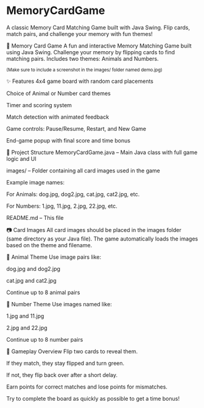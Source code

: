 # MemoryCardGame
A classic Memory Card Matching Game built with Java Swing. Flip cards, match pairs, and challenge your memory with fun themes!

🧠 Memory Card Game
A fun and interactive Memory Matching Game built using Java Swing. Challenge your memory by flipping cards to find matching pairs. Includes two themes: Animals and Numbers.


<sub>(Make sure to include a screenshot in the images/ folder named demo.jpg)</sub>

✨ Features
4x4 game board with random card placements

Choice of Animal or Number card themes

Timer and scoring system

Match detection with animated feedback

Game controls: Pause/Resume, Restart, and New Game

End-game popup with final score and time bonus

📁 Project Structure
MemoryCardGame.java – Main Java class with full game logic and UI

images/ – Folder containing all card images used in the game

Example image names:

For Animals: dog.jpg, dog2.jpg, cat.jpg, cat2.jpg, etc.

For Numbers: 1.jpg, 11.jpg, 2.jpg, 22.jpg, etc.

README.md – This file

📷 Card Images
All card images should be placed in the images folder (same directory as your Java file). The game automatically loads the images based on the theme and filename.

🐾 Animal Theme
Use image pairs like:

dog.jpg and dog2.jpg

cat.jpg and cat2.jpg

Continue up to 8 animal pairs

🔢 Number Theme
Use images named like:

1.jpg and 11.jpg

2.jpg and 22.jpg

Continue up to 8 number pairs

🧠 Gameplay Overview
Flip two cards to reveal them.

If they match, they stay flipped and turn green.

If not, they flip back over after a short delay.

Earn points for correct matches and lose points for mismatches.

Try to complete the board as quickly as possible to get a time bonus!
